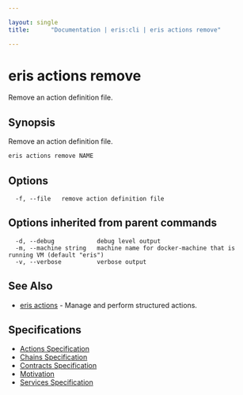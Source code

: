 ```yaml
---

layout: single
title:      "Documentation | eris:cli | eris actions remove"

---
```


# eris actions remove

Remove an action definition file.

## Synopsis

Remove an action definition file.

```bash
eris actions remove NAME
```

## Options

```
  -f, --file   remove action definition file
```

## Options inherited from parent commands

```
  -d, --debug            debug level output
  -m, --machine string   machine name for docker-machine that is running VM (default "eris")
  -v, --verbose          verbose output
```

## See Also

* [eris actions](/docs/documentation/cli/0.11.3/eris_actions/)	 - Manage and perform structured actions.

## Specifications

* [Actions Specification](/docs/documentation/cli/0.11.3/actions_specification/)
* [Chains Specification](/docs/documentation/cli/0.11.3/chains_specification/)
* [Contracts Specification](/docs/documentation/cli/0.11.3/contracts_specification/)
* [Motivation](/docs/documentation/cli/0.11.3/motivation/)
* [Services Specification](/docs/documentation/cli/0.11.3/services_specification/)

